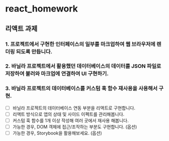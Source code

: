 # react_homework

## 리액트 과제

### 1. 프로젝트에서 구현한 인터페이스의 일부를 마크업하여 웹 브라우저에 렌더링 되도록 만듭니다.

### 2. 바닐라 프로젝트에서 활용했던 데이터베이스의 데이터를 JSON 파일로 저장하여 불러와 마크업에 연결하여 UI 구현하기.

### 3. 바닐라 프로젝트의 데이터베이스를 커스텀 훅 함수 재사용을 사용해서 구현.

- [ ]  바닐라 프로젝트의 데이터베이스 연동 부분을 리액트로 구현합니다.
- [ ]  리액트 방식으로 앱의 상태 및 사이드 이펙트를 관리해봅니다.
- [ ]  커스텀 훅 함수를 1개 이상 작성해 여러 곳에서 재사용 해봅니다.
- [ ]  가능한 경우, DOM 객체에 접근/조작하는 부분도 구현합니다. (옵션)
- [ ]  가능한 경우, Storybook을 활용해보세요. (옵션)